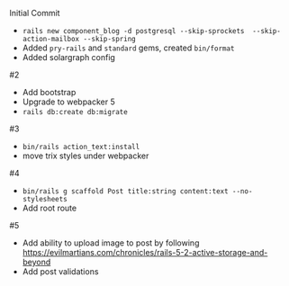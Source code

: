 Initial Commit

- `rails new component_blog -d postgresql --skip-sprockets  --skip-action-mailbox --skip-spring`
- Added `pry-rails` and `standard` gems, created `bin/format`
- Added solargraph config

#2

- Add bootstrap
- Upgrade to webpacker 5
- `rails db:create db:migrate`

#3

- `bin/rails action_text:install`
- move trix styles under webpacker

#4

- `bin/rails g scaffold Post title:string content:text --no-stylesheets`
- Add root route

#5

- Add ability to upload image to post by following https://evilmartians.com/chronicles/rails-5-2-active-storage-and-beyond
- Add post validations
